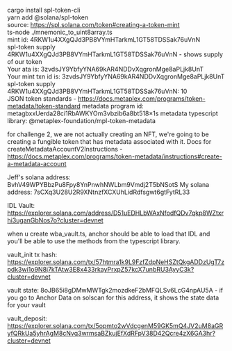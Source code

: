 cargo install spl-token-cli  
yarn add @solana/spl-token  
source: https://spl.solana.com/token#creating-a-token-mint  
ts-node ./mnemonic_to_uint8array.ts  
mint id: 4RKW1u4XXgQJd3PB8VYmHTarkmL1GT58TDSSak76uVnN  
spl-token supply 4RKW1u4XXgQJd3PB8VYmHTarkmL1GT58TDSSak76uVnN - shows supply of our token  
Your ata is: 3zvdsJY9YbfyYNA69kAR4NDDvXqgronMge8aPLjk8UnT  
Your mint txn id is: 3zvdsJY9YbfyYNA69kAR4NDDvXqgronMge8aPLjk8UnT  
spl-token supply 4RKW1u4XXgQJd3PB8VYmHTarkmL1GT58TDSSak76uVnN: 10  
JSON token standards - https://docs.metaplex.com/programs/token-metadata/token-standard
metadata program id: metagbxxUerda28ci1RbAWKYOm3vbzib6a8bt518×1s
metadata typescript library: @metaplex-foundation/mpl-token-metadata

for challenge 2, we are not actually creating an NFT, we're going to be creating a fungible token that has metadata associated with it.
Docs for createMetadataAccountV2Instructions - https://docs.metaplex.com/programs/token-metadata/instructions#create-a-metadata-account

Jeff's solana address: BvhV49WPYBbzPu8Fpy8YnPnwhNWLbm9Vmdj2T5bNSotS
My solana address: 7sCXq3U28U2R9XNtnzfXCXUhLidRdfsgwt6gtFytRL33

IDL Vault: https://explorer.solana.com/address/D51uEDHLbWAxNfodfQDv7qkp8WZtxrhi3uganGbNos7o?cluster=devnet

when u create wba_vault.ts, anchor should be able to load that IDL and you'll be able to use the methods from the typescript library.

vault_init tx hash: https://explorer.solana.com/tx/57htmra1k9L9FzfZdpNeHSZtQkgADDzUgT7zpdk3wi1o9N8j7kTAtw3E8x433rkayPrxpZ57kcX7unbRU3AyyC3k?cluster=devnet

vault state: 8oJB65i8gDMwMWTgk2mozdkeF2bMFQLSv6LcG4npAU5A - if you go to Anchor Data on solscan for this address, it shows the state data for your vault

vault_deposit: https://explorer.solana.com/tx/5opmto2wVdcgenM59GK5mQ4JV2uM8aGRyfQRkUa5yhrAgM8cNvq3wrmsaBZkujEfXdRFpV38D42Qcre4zX6GA3hr?cluster=devnet